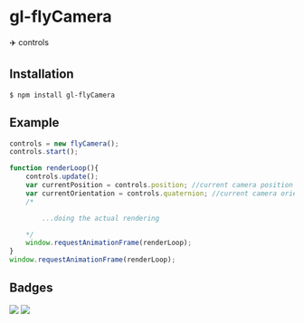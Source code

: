 # gl-flyCamera
✈️ controls

## Installation

```
$ npm install gl-flyCamera
```

## Example

```javascript
controls = new flyCamera();
controls.start();

function renderLoop(){
	controls.update();
	var currentPosition = controls.position; //current camera position
	var currentOrientation = controls.quaternion; //current camera orientation
	/*

		...doing the actual rendering

	*/
	window.requestAnimationFrame(renderLoop);
}
window.requestAnimationFrame(renderLoop);

```

## Badges

![](https://img.shields.io/badge/license-MIT-blue.svg)
![](https://img.shields.io/badge/status-developing-yellow.svg)
